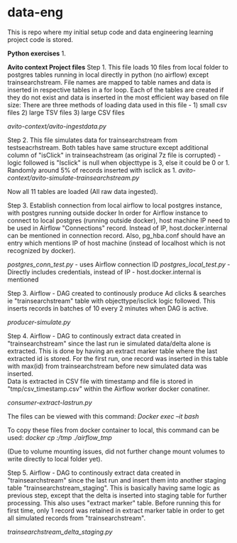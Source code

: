 # data-eng
This is repo where my initial setup code and data engineering learning project code is stored.

**Python exercises**
1. 

**Avito context Project files**
Step 1. This file loads 10 files from local folder to postgres tables running in local directly in python (no airflow) except trainsearchstream. File names are mapped to table names and data is inserted in respective tables in a for loop. Each of the tables are created if they do not exist and data is inserted in the most efficient way based on file size:
There are three methods of loading data used in this file - 1) small csv files 2) large TSV files 3) large CSV files

_avito-context/avito-ingestdata.py_

Step 2. This file simulates data for trainsearchstream from testseacrhstream. Both tables have same structure except additional column of "isClick" in trainseachstream (as original 7z file is corrupted) - logic followed is "Isclick" is null when objecttype is 3, else it could be 0 or 1. Randomly around 5% of records inserted with isclick as 1. 
_avito-context/avito-simulate-trainsearchstream.py_

Now all 11 tables are loaded (All raw data ingested).

Step 3. Establish connection from local airflow to local postgres instance, with postgres running outside docker
In order for Airflow instance to connect to local postgres (running outside docker), host machine IP need to be used in Airflow "Connections" record. Instead of IP, host.docker.internal can be mentioned in connection record.
Also, pg_hba.conf should have an entry which mentions IP of host machine (instead of localhost which is not recognized by docker).  

_postgres_conn_test.py_ - uses Airflow connection ID
_postgres_local_test.py_ - Directly includes credentials, instead of IP - host.docker.internal is mentioned

Step 3. Airflow - DAG created to continously produce Ad clicks & searches ie "trainsearchstream" table with objecttype/isclick logic followed. This inserts records in batches of 10 every 2 minutes when DAG is active.

_producer-simulate.py_

Step 4. Airflow - DAG to continously extract data created in "trainsearchstream" since the last run ie simulated data/delta alone is extracted. This is done by having an extract marker table where the last extracted id is stored. For the first run, one record was inserted in this table with max(id) from trainsearchstream before new simulated data was inserted.  
Data is extracted in CSV file with timestamp and file is stored in "tmp/csv_timestamp.csv" within the Airflow worker docker conatiner.

_consumer-extract-lastrun.py_

The files can be viewed with this command:
_Docker exec –it <containerid> bash_

To copy these files from docker container to local, this command can be used:
_docker cp <workerconatinerid>:/tmp ./airflow_tmp_

(Due to volume mounting issues, did not further change mount volumes to write directly to local folder yet).

Step 5. Airflow - DAG to continously extract data created in "trainsearchstream" since the last run and insert them into another staging table "trainsearchstream_staging". This is basically having same logic as previous step, except that the delta is inserted into staging table for further processing. This also uses "extract marker" table. Before running this for first time, only 1 record was retained in extract marker table in order to get all simulated records from "trainsearchstream".

_trainsearchstream_delta_staging.py_
